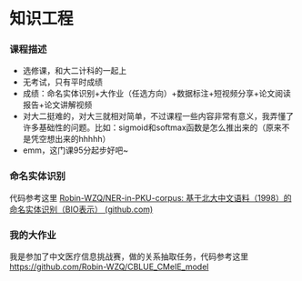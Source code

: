 # 知识工程



### 课程描述

- 选修课，和大二计科的一起上
- 无考试，只有平时成绩
- 成绩：命名实体识别+大作业（任选方向）+数据标注+短视频分享+论文阅读报告+论文讲解视频
- 对大二挺难的，对大三就相对简单，不过课程一些内容非常有意义，我弄懂了许多基础性的问题。比如：sigmoid和softmax函数是怎么推出来的（原来不是凭空想出来的hhhhh）
- emm，这门课95分起步好吧~

### 命名实体识别

代码参考这里 [Robin-WZQ/NER-in-PKU-corpus: 基于北大中文语料（1998）的命名实体识别（BIO表示） (github.com)](https://github.com/Robin-WZQ/NER-in-PKU-corpus)

### 我的大作业

我是参加了中文医疗信息挑战赛，做的关系抽取任务，代码参考这里 https://github.com/Robin-WZQ/CBLUE_CMeIE_model

